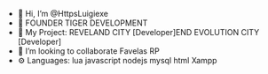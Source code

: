 - 👋 Hi, I’m @HttpsLuigiexe
- 👑 FOUNDER TIGER DEVELOPMENT
- 📎 My Project: REVELAND CITY [Developer]END EVOLUTION CITY [Developer]
- 🤝 I’m looking to collaborate Favelas RP 
- ⚙️ Languages: lua  javascript nodejs mysql  html Xampp
